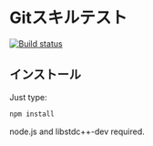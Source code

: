 # Gitスキルテスト

[![Build status][travis-image]][travis-url]

## インストール

Just type:

```bash
npm install
```

node.js and libstdc++-dev required.

[travis-image]: https://travis-ci.org/uecmma/test-your-gitskills.svg?branch=master
[travis-url]: https://travis-ci.org/uecmma/test-your-gitskills

